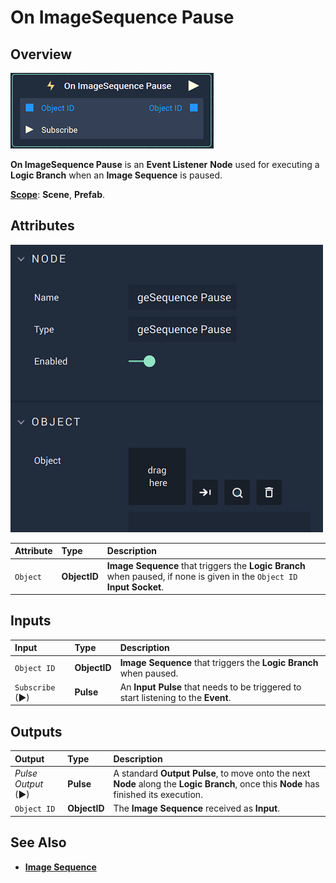 # On ImageSequence Pause

## Overview

![The On ImageSequence Pause Node.](../../../.gitbook/assets/onimagesequencepausenode.png)

**On ImageSequence Pause** is an **Event Listener** **Node** used for executing a **Logic Branch** when an **Image Sequence** is paused.

[**Scope**](../../overview.md#scopes): **Scene**, **Prefab**.

## Attributes

![The On ImageSequence Pause Node Attributes.](../../../.gitbook/assets/onimagesequencepauseattributes.png)

| Attribute | Type | Description |
| :--- | :--- | :--- |
| `Object` | **ObjectID** | **Image Sequence** that triggers the **Logic Branch** when paused, if none is given in the `Object ID` **Input Socket**. |

## Inputs

| Input | Type | Description |
| :--- | :--- | :--- |
| `Object ID` | **ObjectID** | **Image Sequence** that triggers the **Logic Branch** when paused. |
| `Subscribe` (►)|**Pulse** | An **Input Pulse** that needs to be triggered to start listening to the **Event**. |

## Outputs

| Output | Type | Description |
| :--- | :--- | :--- |
| _Pulse Output_ \(►\) | **Pulse** | A standard **Output Pulse**, to move onto the next **Node** along the **Logic Branch**, once this **Node** has finished its execution. |
| `Object ID` | **ObjectID** | The **Image Sequence** received as **Input**. | 

## See Also

* [**Image Sequence**](./)

